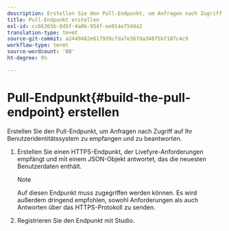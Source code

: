 ```yaml
---
description: Erstellen Sie den Pull-Endpunkt, um Anfragen nach Zugriff auf Ihr Benutzeridentitätssystem zu empfangen und zu beantworten.
title: Pull-Endpunkt erstellen
exl-id: cc66365b-0d5f-4a0b-954f-ee014e75d4a2
translation-type: tm+mt
source-git-commit: a2449482e617939cfda7e367da34875bf187c4c9
workflow-type: tm+mt
source-wordcount: '88'
ht-degree: 0%

---
```


# Pull-Endpunkt{#build-the-pull-endpoint} erstellen

Erstellen Sie den Pull-Endpunkt, um Anfragen nach Zugriff auf Ihr Benutzeridentitätssystem zu empfangen und zu beantworten.

1. Erstellen Sie einen HTTPS-Endpunkt, der Livefyre-Anforderungen empfängt und mit einem JSON-Objekt antwortet, das die neuesten Benutzerdaten enthält.

   >[!NOTE]
   >
   >Auf diesen Endpunkt muss zugegriffen werden können. Es wird außerdem dringend empfohlen, sowohl Anforderungen als auch Antworten über das HTTPS-Protokoll zu senden.

1. Registrieren Sie den Endpunkt mit Studio.
